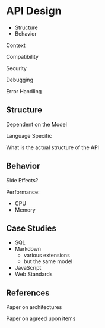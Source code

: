 # API Design

* Structure
* Behavior

Context

Compatibility

Security

Debugging

Error Handling

## Structure

Dependent on the Model

Language Specific

What is the actual structure of the API

## Behavior

Side Effects?

Performance:

* CPU
* Memory

## Case Studies

* SQL
* Markdown
    * various extensions
    * but the same model
* JavaScript
* Web Standards

## References

Paper on architectures

Paper on agreed upon items
